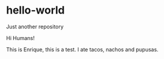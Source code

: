 # hello-world
Just another repository

Hi Humans!

This is Enrique, this is a test. I ate tacos, nachos and pupusas.
